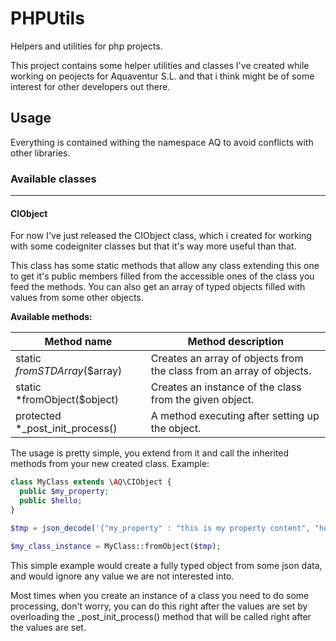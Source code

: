 # PHPUtils
Helpers and utilities for php projects.

This project contains some helper utilities and classes I've created while working on peojects for Aquaventur S.L. 
and that i think might be of some interest for other developers out there.

## Usage

Everything is contained withing the namespace AQ to avoid conflicts with other libraries.

### Available classes
---------------------
#### CIObject
For now I've just released the CIObject class, which i created for working with some codeigniter classes but that it's way more
useful than that.

This class has some static methods that allow any class extending this one to get it's public members filled from the accessible ones of the class you feed the methods. You can also get an array of typed objects filled with values from some other objects.

**Available methods:**

| Method name                             | Method description                                                    |
|-----------------------------------------|-----------------------------------------------------------------------|
| static *fromSTDArray*($array)           | Creates an array of objects from the class from an array of objects.  |
| static *fromObject($object)             | Creates an instance of the class from the given object.               |
| protected *_post_init_process()         | A method executing after setting up the object.                       |

The usage is pretty simple, you extend from it and call the inherited methods from your new created class. Example:
  ```php
  class MyClass extends \AQ\CIObject {
    public $my_property;
    public $hello;
  }
  
  $tmp = json_decode('{"my_property" : "this is my property content", "hello" : "world"}');
  
  $my_class_instance = MyClass::fromObject($tmp);
  ```
This simple example would create a fully typed object from some json data, and would ignore any value we are not interested into.

Most times when you create an instance of a class you need to do some processing, don't worry, you can do this right after the values are set
by overloading the _post_init_process() method that will be called right after the values are set.
